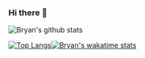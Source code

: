  ### Hi there 👋

![Bryan's github stats](https://github-readme-stats.vercel.app/api?username=cocoginger&show_icons=true&theme=dark)

[![Top Langs](https://github-readme-stats.vercel.app/api/top-langs/?username=cocoginger&layout=compact)](https://github.com/anuraghazra/github-readme-stats)[![Bryan's wakatime stats](https://github-readme-stats.vercel.app/api/wakatime?username=@cocoginger)](https://github.com/anuraghazra/github-readme-stats)
